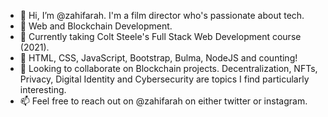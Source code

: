 - 👋 Hi, I’m @zahifarah. I'm a film director who's passionate about tech.
- 👀 Web and Blockchain Development.
- 🌱 Currently taking Colt Steele's Full Stack Web Development course (2021). 
- 🥋 HTML, CSS, JavaScript, Bootstrap, Bulma, NodeJS and counting!
- 💞️ Looking to collaborate on Blockchain projects. Decentralization, NFTs, Privacy, Digital Identity and Cybersecurity are topics I find particularly interesting.
- 📫 Feel free to reach out on @zahifarah on either twitter or instagram.

<!---
zahifarah/zahifarah is a ✨ special ✨ repository because its `README.md` (this file) appears on your GitHub profile.
You can click the Preview link to take a look at your changes.
--->
